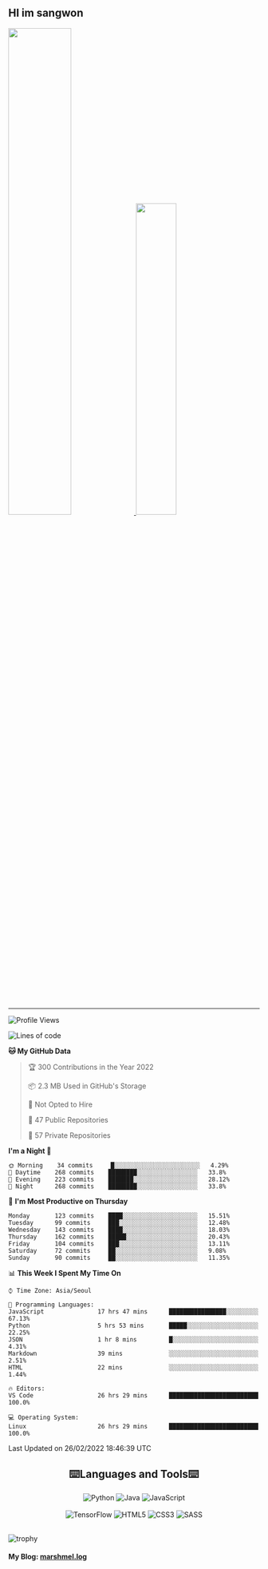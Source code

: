 ## HI im sangwon

<a href="#"> 
  <img src="https://github-readme-stats.vercel.app/api?username=nowgnas&theme=react&show_icons=true" width="50%">
</a>
<a href="#">
  <img src="https://github-readme-stats.vercel.app/api/top-langs/?username=nowgnas&theme=react&exclude_repo=Jagi,assignment&layout=compact" width="40%">
</a>

<!-- [![Solved.ac tier](http://mazassumnida.wtf/api/v2/generate_badge?boj=leo503801)](https://solved.ac/leo503801) -->

<hr>

<!--START_SECTION:waka-->
![Profile Views](http://img.shields.io/badge/Profile%20Views-11-blue)

![Lines of code](https://img.shields.io/badge/From%20Hello%20World%20I%27ve%20Written-380%20Thousand%20lines%20of%20code-blue)

**🐱 My GitHub Data** 

> 🏆 300 Contributions in the Year 2022
 > 
> 📦 2.3 MB Used in GitHub's Storage 
 > 
> 🚫 Not Opted to Hire
 > 
> 📜 47 Public Repositories 
 > 
> 🔑 57 Private Repositories  
 > 
**I'm a Night 🦉** 

```text
🌞 Morning    34 commits     █░░░░░░░░░░░░░░░░░░░░░░░░   4.29% 
🌆 Daytime    268 commits    ████████░░░░░░░░░░░░░░░░░   33.8% 
🌃 Evening    223 commits    ███████░░░░░░░░░░░░░░░░░░   28.12% 
🌙 Night      268 commits    ████████░░░░░░░░░░░░░░░░░   33.8%

```
📅 **I'm Most Productive on Thursday** 

```text
Monday       123 commits    ████░░░░░░░░░░░░░░░░░░░░░   15.51% 
Tuesday      99 commits     ███░░░░░░░░░░░░░░░░░░░░░░   12.48% 
Wednesday    143 commits    ████░░░░░░░░░░░░░░░░░░░░░   18.03% 
Thursday     162 commits    █████░░░░░░░░░░░░░░░░░░░░   20.43% 
Friday       104 commits    ███░░░░░░░░░░░░░░░░░░░░░░   13.11% 
Saturday     72 commits     ██░░░░░░░░░░░░░░░░░░░░░░░   9.08% 
Sunday       90 commits     ██░░░░░░░░░░░░░░░░░░░░░░░   11.35%

```


📊 **This Week I Spent My Time On** 

```text
⌚︎ Time Zone: Asia/Seoul

💬 Programming Languages: 
JavaScript               17 hrs 47 mins      ████████████████░░░░░░░░░   67.13% 
Python                   5 hrs 53 mins       █████░░░░░░░░░░░░░░░░░░░░   22.25% 
JSON                     1 hr 8 mins         █░░░░░░░░░░░░░░░░░░░░░░░░   4.31% 
Markdown                 39 mins             ░░░░░░░░░░░░░░░░░░░░░░░░░   2.51% 
HTML                     22 mins             ░░░░░░░░░░░░░░░░░░░░░░░░░   1.44%

🔥 Editors: 
VS Code                  26 hrs 29 mins      █████████████████████████   100.0%

💻 Operating System: 
Linux                    26 hrs 29 mins      █████████████████████████   100.0%

```


 Last Updated on 26/02/2022 18:46:39 UTC
<!--END_SECTION:waka-->

<div align="center">
  <h2>⌨️Languages and Tools⌨️</h2>
  <div align=flex>
    <img alt="Python" src="https://img.shields.io/badge/python-%2314354C.svg?style=for-the-badge&logo=python&logoColor=white"/>
    <img alt="Java" src="https://img.shields.io/badge/java-%23ED8B00.svg?style=for-the-badge&logo=java&logoColor=white"/>
    <img alt="JavaScript" src="https://img.shields.io/badge/javascript-%23FFFF00.svg?style=for-the-badge&logo=javascript&logoColor=darkblue"/>
  </div>
  <br>
  <div>
    <img alt="TensorFlow" src="https://img.shields.io/badge/TensorFlow-%23FF6F00.svg?style=for-the-badge&logo=TensorFlow&logoColor=white" />
    <img alt="HTML5" src="https://img.shields.io/badge/html5-%23E34F26.svg?style=for-the-badge&logo=html5&logoColor=white"/>
    <img alt="CSS3" src="https://img.shields.io/badge/css3-%231572B6.svg?style=for-the-badge&logo=css3&logoColor=white"/>
    <img alt="SASS" src="https://img.shields.io/badge/SASS-hotpink.svg?style=for-the-badge&logo=SASS&logoColor=white"/>
  </div>
</div>
<br>

![trophy](https://github-profile-trophy.vercel.app/?username=nowgnas&column=7&margin-w=15&margin-h=15)

#### My Blog: [marshmel.log](https://nowgnas.github.io/)

<!--
**Marshmellowon/Marshmellowon** is a ✨ _special_ ✨ repository because its `README.md` (this file) appears on your GitHub profile.

Here are some ideas to get you started:

- 🔭 I’m currently working on ...
- 🌱 I’m currently learning ...
- 👯 I’m looking to collaborate on ...
- 🤔 I’m looking for help with ...
- 💬 Ask me about ...
- 📫 How to reach me: ...
- 😄 Pronouns: ...
- ⚡ Fun fact: ...
-->
